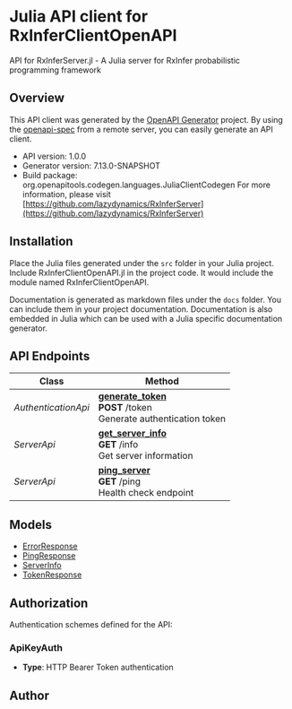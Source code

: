 # Julia API client for RxInferClientOpenAPI

API for RxInferServer.jl - A Julia server for RxInfer probabilistic programming framework

## Overview
This API client was generated by the [OpenAPI Generator](https://openapi-generator.tech) project.  By using the [openapi-spec](https://openapis.org) from a remote server, you can easily generate an API client.

- API version: 1.0.0
- Generator version: 7.13.0-SNAPSHOT
- Build package: org.openapitools.codegen.languages.JuliaClientCodegen
For more information, please visit [https://github.com/lazydynamics/RxInferServer](https://github.com/lazydynamics/RxInferServer)


## Installation
Place the Julia files generated under the `src` folder in your Julia project. Include RxInferClientOpenAPI.jl in the project code.
It would include the module named RxInferClientOpenAPI.

Documentation is generated as markdown files under the `docs` folder. You can include them in your project documentation.
Documentation is also embedded in Julia which can be used with a Julia specific documentation generator.

## API Endpoints

Class | Method
------------ | -------------
*AuthenticationApi* | [**generate_token**](docs/AuthenticationApi.md#generate_token)<br/>**POST** /token<br/>Generate authentication token
*ServerApi* | [**get_server_info**](docs/ServerApi.md#get_server_info)<br/>**GET** /info<br/>Get server information
*ServerApi* | [**ping_server**](docs/ServerApi.md#ping_server)<br/>**GET** /ping<br/>Health check endpoint


## Models

 - [ErrorResponse](docs/ErrorResponse.md)
 - [PingResponse](docs/PingResponse.md)
 - [ServerInfo](docs/ServerInfo.md)
 - [TokenResponse](docs/TokenResponse.md)


<a id="authorization"></a>
## Authorization

Authentication schemes defined for the API:
<a id="ApiKeyAuth"></a>
### ApiKeyAuth
- **Type**: HTTP Bearer Token authentication

## Author



